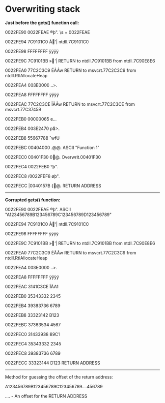 # Overwriting stack

**Just before the gets() function call:**

0022FE90   0022FEAE  ®þ".  \s = 0022FEAE

0022FE94   7C9101C0  À‘|  ntdll.7C9101C0

0022FE98   FFFFFFFF  ÿÿÿÿ

0022FE9C   7C9101BB  »‘|  RETURN to ntdll.7C9101BB from ntdll.7C90E8E6

0022FEA0   77C2C3C9  ÉÃÂw  RETURN to msvcrt.77C2C3C9 from ntdll.RtlAllocateHeap

0022FEA4   003E0000  ..>.

0022FEA8   FFFFFFFF  ÿÿÿÿ

0022FEAC   77C2C3CE  ÎÃÂw  RETURN to msvcrt.77C2C3CE from msvcrt.77C3745B

0022FEB0   00000065  e...

0022FEB4   003E2470  p$>.

0022FEB8   55667788  ˆwfU

0022FEBC   00404000  .@@.  ASCII "Function 1"

0022FEC0   00401F30  0@.  Overwrit.00401F30

0022FEC4   0022FEB0  °þ".

0022FEC8  /0022FEF8  øþ".

0022FECC  |0040157B  {@.  RETURN ADDRESS

---

**Corrupted gets() function:**

0022FE90   0022FEAE  ®þ".  ASCII "A123456789B123456789C123456789D123456789"

0022FE94   7C9101C0  À‘|  ntdll.7C9101C0

0022FE98   FFFFFFFF  ÿÿÿÿ

0022FE9C   7C9101BB  »‘|  RETURN to ntdll.7C9101BB from ntdll.7C90E8E6

0022FEA0   77C2C3C9  ÉÃÂw  RETURN to msvcrt.77C2C3C9 from ntdll.RtlAllocateHeap

0022FEA4   003E0000  ..>.

0022FEA8   FFFFFFFF  ÿÿÿÿ

0022FEAC   3141C3CE  ÎÃA1

0022FEB0   35343332  2345

0022FEB4   39383736  6789

0022FEB8   33323142  B123

0022FEBC   37363534  4567

0022FEC0   31433938  89C1

0022FEC4   35343332  2345

0022FEC8   39383736  6789

0022FECC   33323144  D123  RETURN ADDRESS

---

Method for guessing the offset of the return address:

A123456789B123456789C123456789....456789

.... - An offset for the RETURN ADDRESS
